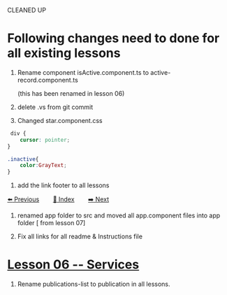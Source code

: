 CLEANED UP
# Following changes need to done for all existing lessons

1. Rename component isActive.component.ts to active-record.component.ts

    (this has been renamed in lesson 06)

1. delete .vs from git commit
1. Changed star.component.css

``` css
 div {
    cursor: pointer;
}

.inactive{
    color:GrayText;
}
```

1. add the link footer to all lessons

[:arrow_left: Previous](https://github.com/costaivo/AdManagerUI-AngularJs2/tree/Dev/02_AdManager/05_Lesson/Start) &nbsp;&nbsp;&nbsp;&nbsp;&nbsp;&nbsp;
[:1234: Index](https://github.com/costaivo/AdManagerUI-AngularJs2/tree/Dev) &nbsp;&nbsp;&nbsp;&nbsp;&nbsp;&nbsp;
[:arrow_right: Next](https://github.com/costaivo/AdManagerUI-AngularJs2/tree/Dev/02_AdManager/07_Lesson/Start)

1. renamed app folder to src and moved all app.component files into app folder [ from lesson 07]

1. Fix all links for all readme & Instructions file
# [Lesson 06 -- Services](https://github.com/costaivo/AdManagerUI-AngularJs2/tree/Dev/02_AdManager/06_Lesson/Start)

1. Rename publications-list to publication in all lessons. 